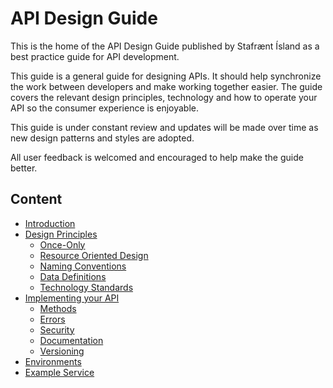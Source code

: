 # API Design Guide

This is the home of the API Design Guide published by Stafrænt Ísland
as a best practice guide for API development.

This guide is a general guide for designing APIs. It should help synchronize the
work between developers and make working together easier.
The guide covers the relevant design principles, technology and how to operate
your API so the consumer experience is enjoyable.

This guide is under constant review and updates will be made over time as new
design patterns and styles are adopted. 

All user feedback is welcomed and encouraged to help make the guide better.

## Content

- [Introduction](#introduction)
- [Design Principles](./design-principles/README.md)
  - [Once-Only](./design-principles/once-only.md)
  - [Resource Oriented Design](./design-principles/resource-oriented-design.md)
  - [Naming Conventions](./design-principles/naming-conventions.md)
  - [Data Definitions](./design-principles/data-definitions.md)
  - [Technology Standards](./design-principles/tech-standards.md)
- [Implementing your API](./implementation/README.md)
  - [Methods](./implementation/methods.md)
  - [Errors](./implementation/errors.md)
  - [Security](./implementation/security.md)
  - [Documentation](./implementation/documentation.md)
  - [Versioning](./implementation/versioning.md)
- [Environments](./environments.md)
- [Example Service](./example.md)
